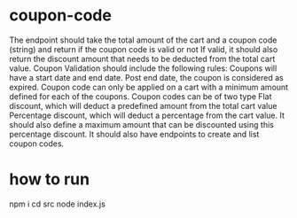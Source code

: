 # coupon-code
The endpoint should take the total amount of the cart and a coupon code (string) and return if the coupon code is valid or not
If valid, it should also return the discount amount that needs to be deducted from the total cart value.
Coupon Validation should include the following rules:
Coupons will have a start date and end date. Post end date, the coupon is considered as expired. 
Coupon code can only be applied on a cart with a minimum amount defined for each of the coupons. 
Coupon codes can be of two type
Flat discount, which will deduct a predefined amount from the total cart value
Percentage discount, which will deduct a percentage from the cart value. It should also define a maximum amount that can be discounted using this percentage discount. 
It should also have endpoints to create and list coupon codes.
# how to run 
npm i 
cd src
node index.js
